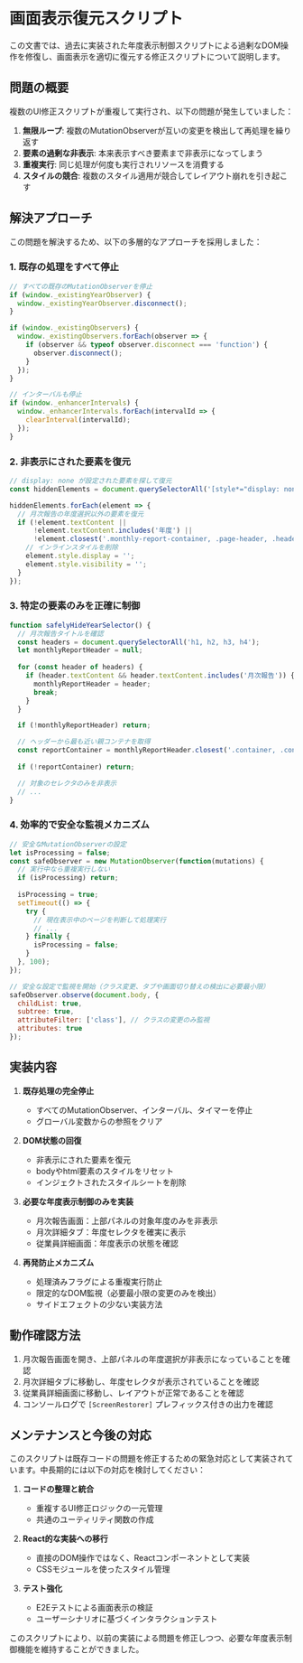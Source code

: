 # 画面表示復元スクリプト

この文書では、過去に実装された年度表示制御スクリプトによる過剰なDOM操作を修復し、画面表示を適切に復元する修正スクリプトについて説明します。

## 問題の概要

複数のUI修正スクリプトが重複して実行され、以下の問題が発生していました：

1. **無限ループ**: 複数のMutationObserverが互いの変更を検出して再処理を繰り返す
2. **要素の過剰な非表示**: 本来表示すべき要素まで非表示になってしまう
3. **重複実行**: 同じ処理が何度も実行されリソースを消費する
4. **スタイルの競合**: 複数のスタイル適用が競合してレイアウト崩れを引き起こす

## 解決アプローチ

この問題を解決するため、以下の多層的なアプローチを採用しました：

### 1. 既存の処理をすべて停止

```javascript
// すべての既存のMutationObserverを停止
if (window._existingYearObserver) {
  window._existingYearObserver.disconnect();
}

if (window._existingObservers) {
  window._existingObservers.forEach(observer => {
    if (observer && typeof observer.disconnect === 'function') {
      observer.disconnect();
    }
  });
}

// インターバルも停止
if (window._enhancerIntervals) {
  window._enhancerIntervals.forEach(intervalId => {
    clearInterval(intervalId);
  });
}
```

### 2. 非表示にされた要素を復元

```javascript
// display: none が設定された要素を探して復元
const hiddenElements = document.querySelectorAll('[style*="display: none"]');

hiddenElements.forEach(element => {
  // 月次報告の年度選択以外の要素を復元
  if (!element.textContent || 
      !element.textContent.includes('年度') || 
      !element.closest('.monthly-report-container, .page-header, .header-container')) {
    // インラインスタイルを削除
    element.style.display = '';
    element.style.visibility = '';
  }
});
```

### 3. 特定の要素のみを正確に制御

```javascript
function safelyHideYearSelector() {
  // 月次報告タイトルを確認
  const headers = document.querySelectorAll('h1, h2, h3, h4');
  let monthlyReportHeader = null;
  
  for (const header of headers) {
    if (header.textContent && header.textContent.includes('月次報告')) {
      monthlyReportHeader = header;
      break;
    }
  }

  if (!monthlyReportHeader) return;

  // ヘッダーから最も近い親コンテナを取得
  const reportContainer = monthlyReportHeader.closest('.container, .content, .page, .monthly-report-container');
  
  if (!reportContainer) return;

  // 対象のセレクタのみを非表示
  // ...
}
```

### 4. 効率的で安全な監視メカニズム

```javascript
// 安全なMutationObserverの設定
let isProcessing = false;
const safeObserver = new MutationObserver(function(mutations) {
  // 実行中なら重複実行しない
  if (isProcessing) return;
  
  isProcessing = true;
  setTimeout(() => {
    try {
      // 現在表示中のページを判断して処理実行
      // ...
    } finally {
      isProcessing = false;
    }
  }, 100);
});

// 安全な設定で監視を開始（クラス変更、タブや画面切り替えの検出に必要最小限）
safeObserver.observe(document.body, {
  childList: true,
  subtree: true,
  attributeFilter: ['class'], // クラスの変更のみ監視
  attributes: true
});
```

## 実装内容

1. **既存処理の完全停止**
   - すべてのMutationObserver、インターバル、タイマーを停止
   - グローバル変数からの参照をクリア

2. **DOM状態の回復**
   - 非表示にされた要素を復元
   - bodyやhtml要素のスタイルをリセット
   - インジェクトされたスタイルシートを削除

3. **必要な年度表示制御のみを実装**
   - 月次報告画面：上部パネルの対象年度のみを非表示
   - 月次詳細タブ：年度セレクタを確実に表示
   - 従業員詳細画面：年度表示の状態を確認

4. **再発防止メカニズム**
   - 処理済みフラグによる重複実行防止
   - 限定的なDOM監視（必要最小限の変更のみを検出）
   - サイドエフェクトの少ない実装方法

## 動作確認方法

1. 月次報告画面を開き、上部パネルの年度選択が非表示になっていることを確認
2. 月次詳細タブに移動し、年度セレクタが表示されていることを確認
3. 従業員詳細画面に移動し、レイアウトが正常であることを確認
4. コンソールログで `[ScreenRestorer]` プレフィックス付きの出力を確認

## メンテナンスと今後の対応

このスクリプトは既存コードの問題を修正するための緊急対応として実装されています。中長期的には以下の対応を検討してください：

1. **コードの整理と統合**
   - 重複するUI修正ロジックの一元管理
   - 共通のユーティリティ関数の作成

2. **React的な実装への移行**
   - 直接のDOM操作ではなく、Reactコンポーネントとして実装
   - CSSモジュールを使ったスタイル管理

3. **テスト強化**
   - E2Eテストによる画面表示の検証
   - ユーザーシナリオに基づくインタラクションテスト

このスクリプトにより、以前の実装による問題を修正しつつ、必要な年度表示制御機能を維持することができました。
